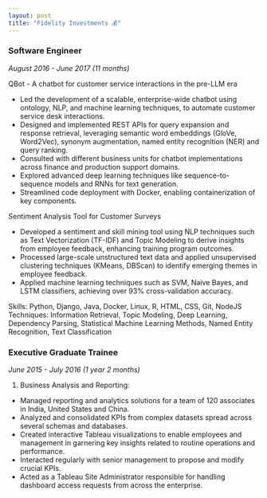 ```yaml
---
layout: post
title: "Fidelity Investments 💰"
---
```


### Software Engineer
*August 2016 - June 2017 (11 months)*

QBot - A chatbot for customer service interactions in the pre-LLM era

- Led the development of a scalable, enterprise-wide chatbot using ontology, NLP, and machine learning techniques, to automate customer service desk interactions.
- Designed and implemented REST APIs for query expansion and response retrieval, leveraging semantic word embeddings (GloVe, Word2Vec), synonym augmentation, named entity recognition (NER) and query ranking.
- Consulted with different business units for chatbot implementations across finance and production support domains.
- Explored advanced deep learning techniques like sequence-to-sequence models and RNNs for text generation.
- Streamlined code deployment with Docker, enabling containerization of key components.

Sentiment Analysis Tool for Customer Surveys

- Developed a sentiment and skill mining tool using NLP techniques such as Text Vectorization (TF-IDF) and Topic Modeling to derive insights from employee feedback, enhancing training program outcomes.
- Processed large-scale unstructured text data and applied unsupervised clustering techniques (KMeans, DBScan) to identify emerging themes in employee feedback.
- Applied machine learning techniques such as SVM, Naive Bayes, and LSTM classifiers, achieving over 93% cross-validation accuracy.

Skills: Python, Django, Java, Docker, Linux, R, HTML, CSS, Git, NodeJS
Techniques: Information Retrieval, Topic Modeling, Deep Learning, Dependency Parsing, Statistical Machine Learning Methods, Named Entity Recognition, Text Classification

### Executive Graduate Trainee
*June 2015 - July 2016 (1 year 2 months)*

1. Business Analysis and Reporting:
- Managed reporting and analytics solutions for a team of 120 associates in India, United States and China.
- Analyzed and consolidated KPIs from complex datasets spread across several schemas and databases.
- Created interactive Tableau visualizations to enable employees and management in garnering key insights related to routine operations and performance.
- Interacted regularly with senior management to propose and modify crucial KPIs.
- Acted as a Tableau Site Administrator responsible for handling dashboard access requests from across the enterprise.
